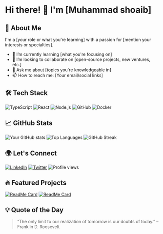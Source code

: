 # Hi there! 👋 I'm [Muhammad shoaib]

## 🚀 About Me
I'm a [your role or what you're learning] with a passion for [mention your interests or specialties].

- 🌱 I’m currently learning [what you're focusing on]
- 👯 I’m looking to collaborate on [open-source projects, new ventures, etc.]
- 💬 Ask me about [topics you're knowledgeable in]
- 📫 How to reach me: [Your email/social links]

## 🛠️ Tech Stack
![TypeScript](https://img.shields.io/badge/-TypeScript-007ACC?style=flat&logo=typescript&logoColor=white)
![React](https://img.shields.io/badge/-React-61DAFB?style=flat&logo=react&logoColor=black)
![Node.js](https://img.shields.io/badge/-Node.js-339933?style=flat&logo=node.js&logoColor=white)
![GitHub](https://img.shields.io/badge/-GitHub-181717?style=flat&logo=github)
![Docker](https://img.shields.io/badge/-Docker-2496ED?style=flat&logo=docker&logoColor=white)

## 📈 GitHub Stats
![Your GitHub stats](https://github-readme-stats.vercel.app/api?username=your-username&show_icons=true&theme=radical)
![Top Languages](https://github-readme-stats.vercel.app/api/top-langs/?username=your-username&layout=compact&theme=radical)
![GitHub Streak](http://github-readme-streak-stats.herokuapp.com?user=your-username&theme=radical)

## 🌍 Let's Connect
[![LinkedIn](https://img.shields.io/badge/-LinkedIn-0A66C2?style=flat&logo=linkedin&logoColor=white)](https://linkedin.com/in/yourusername)
[![Twitter](https://img.shields.io/badge/-Twitter-1DA1F2?style=flat&logo=twitter&logoColor=white)](https://twitter.com/yourusername)
![Profile views](https://komarev.com/ghpvc/?username=your-username)

## 🔥 Featured Projects
[![ReadMe Card](https://github-readme-stats.vercel.app/api/pin/?username=your-username&repo=project1&theme=radical)](https://github.com/your-username/project1)
[![ReadMe Card](https://github-readme-stats.vercel.app/api/pin/?username=your-username&repo=project2&theme=radical)](https://github.com/your-username/project2)

## 💡 Quote of the Day
> “The only limit to our realization of tomorrow is our doubts of today.” – Franklin D. Roosevelt

